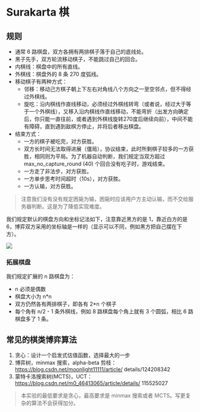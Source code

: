 # Surakarta 棋

## 规则

- 通常 6 路棋盘，双方各拥有两排棋子落于自己的底线处。
- 黑子先手，双方轮流移动棋子，不能跳过自己的回合。
- 内棋线：棋盘中的所有直线。
- 外棋线：棋盘外的 8 条 270 度弧线。
- 移动棋子有两种方式：
  - 邻移：移动己方棋子朝上下左右对角线八个方向之一至空邻点，但不得经过外棋线。
  - 旋吃：沿内棋线作直线移动，必须经过外棋线转弯（或者说，经过大于等于一个外棋线），又移入沿内棋线作直线移动，不能弯折（出发方向确定后，你只能一直往前，或者遇到外棋线旋转270度后继续向前），中间不能有障碍，直到遇到敌棋方停止，并将后者移出棋盘。
- 结束方式：
  - 一方的棋子被吃完，对方获胜。
  - 双方长时间无法取得进展（僵局），协议结束，此时所剩棋子较多的一方获胜，相同则为平局。为了机器自动判断，我们规定当双方超过 
max_no_capture_round (40) 个回合没有吃子时，游戏结束。
  - 一方走了非法步，对方获胜。
  - 一方单步思考时间超时（10s），对方获胜。
  - 一方认输，对方获胜。

> 注意我们没有没有规定困毙为输，困毙时应该用户方主动认输，而不交给服务器判断。这是为了降低实现难度。

我们规定默认的棋盘方向和坐标记法如下，注意靠近黑方的是 1，靠近白方的是 6，博弈双方采用的坐标轴是一样的（显示可以不同，例如黑方把自己摆在下方）。

![](imgs/surakarta.png)

### 拓展棋盘

我们规定扩展的 n 路棋盘为：

- n 必须是偶数
- 棋盘大小为 n*n
- 双方仍然各有两排棋子，即各有 2*n 个棋子
- 每个角有 n/2 - 1 条外棋线，例如 8 路棋盘每个角上就有 3 个圆弧，相比 6 路棋盘多了 1 条。

## 常见的棋类博弈算法

1. 贪心：设计一个启发式估值函数，选择最大的一步
2. 博弈树，minmax 搜索，alpha-beta 剪枝：https://blog.csdn.net/moonlight11111/article/
details/124208342
3. 蒙特卡洛搜索树(MCTS)，UCT：https://blog.csdn.net/m0_46413065/article/details/
115525027

> 本实验的最低要求是贪心，最高要求是 minmax 搜索或者 MCTS。写更复杂的算法不会获得加分。
